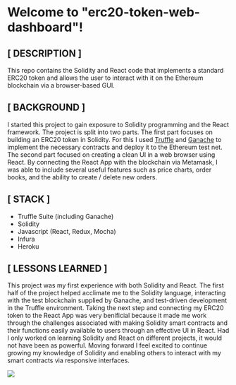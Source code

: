 # Welcome to "erc20-token-web-dashboard"!

## [ DESCRIPTION ]

This repo contains the Solidity and React code that implements a standard ERC20 token and allows the user to interact with it on the Ethereum blockchain via a browser-based GUI. 

## [ BACKGROUND ]

I started this project to gain exposure to Solidity programming and the React framework.  The project is split into two parts.  The first part focuses on building an ERC20 token in Solidity.  For this I used [Truffle](https://www.trufflesuite.com/docs/truffle/overview) and [Ganache](https://www.trufflesuite.com/ganache) to implement the necessary contracts and deploy it to the Ethereum test net.  The second part focused on creating a clean UI in a web browser using React.  By connecting the React App with the blockchain via Metamask, I was able to include several useful features such as price charts, order books, and the ability to create / delete new orders.


## [ STACK ]
- Truffle Suite (including Ganache)
- Solidity
- Javascript (React, Redux, Mocha)
- Infura
- Heroku

## [ LESSONS LEARNED ]

This project was my first experience with both Solidity and React.  The first half of the project helped acclimate me to the Solidity language, interacting with the test blockchain supplied by Ganache, and test-driven development in the Truffle environment.  Taking the next step and connecting my ERC20 token to the React App was very benificial because it made me work through the challenges associated with making Solidity smart contracts and their functions easily available to users through an effective UI in React.  Had I only worked on learning Solidity and React on different projects, it would not have been as powerful. Moving forward I feel excited to continue growing my knowledge of Solidity and enabling others to interact with my smart contracts via responsive interfaces.

![](https://github.com/energy-on-chain/erc20-token-web-dashboard/blob/master/blockchain_developer_bootcamp_demo.gif)
